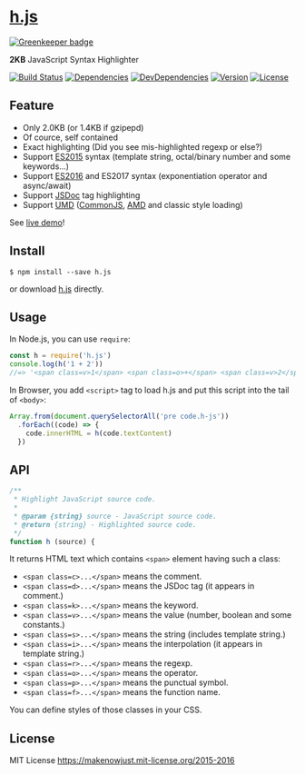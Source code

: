 # [h.js]

[![Greenkeeper badge](https://badges.greenkeeper.io/MakeNowJust/h.js.svg)](https://greenkeeper.io/)

__2KB__ JavaScript Syntax Highlighter

[![Build Status](https://img.shields.io/travis/MakeNowJust/h.js.svg?style=flat-square)](https://travis-ci.org/MakeNowJust/h.js)
[![Dependencies](https://img.shields.io/david/MakeNowJust/h.js.svg?style=flat-square)](https://david-dm.org/MakeNowJust/h.js#info=dependencies)
[![DevDependencies](https://img.shields.io/david/dev/MakeNowJust/h.js.svg?style=flat-square)](https://david-dm.org/MakeNowJust/h.js#info=devDependencies)
[![Version](https://img.shields.io/npm/v/h.js.svg?style=flat-square)](https://www.npmjs.com/package/h.js)
[![License](https://img.shields.io/npm/l/h.js.svg?style=flat-square)](https://makenowjust.mit-license.org/2015)

[h.js]: https://github.com/MakeNowJust/h.js

## Feature

  - Only 2.0KB (or 1.4KB if gzipepd)
  - Of cource, self contained
  - Exact highlighting (Did you see mis-highlighted regexp or else?)
  - Support [ES2015][] syntax (template string, octal/binary number and some keywords...)
  - Support [ES2016][] and ES2017 syntax (exponentiation operator and async/await)
  - Support [JSDoc][] tag highlighting
  - Support [UMD][] ([CommonJS][], [AMD][] and classic style loading)

See [live demo][]!

[ES2015]: http://www.ecma-international.org/ecma-262/6.0/
[ES2016]: http://www.ecma-international.org/ecma-262/7.0/
[JSDoc]: http://usejsdoc.org/
[UMD]: https://github.com/umdjs/umd
[CommonJS]: https://en.wikipedia.org/wiki/CommonJS
[AMD]: https://github.com/amdjs/amdjs-api/blob/master/AMD.md
[live demo]: http://h.js.org/demo.html


## Install

```console
$ npm install --save h.js
```

or download [h.js][raw h.js] directly.

[raw h.js]: https://raw.githubusercontent.com/MakeNowJust/h.js/master/h.js


## Usage

In Node.js, you can use `require`:

```javascript
const h = require('h.js')
console.log(h('1 + 2'))
//=> '<span class=v>1</span> <span class=o>+</span> <span class=v>2</span>'
```

In Browser, you add `<script>` tag to load h.js and put this script into the tail of `<body>`:

```javascript
Array.from(document.querySelectorAll('pre code.h-js'))
  .forEach((code) => {
    code.innerHTML = h(code.textContent)
  })
```


## API

```javascript
/**
 * Highlight JavaScript source code.
 *
 * @param {string} source - JavaScript source code.
 * @return {string} - Highlighted source code.
 */
function h (source) {
```

It returns HTML text which contains `<span>` element having such a class:

  - `<span class=c>...</span>` means the comment.
  - `<span class=d>...</span>` means the JSDoc tag (it appears in comment.)
  - `<span class=k>...</span>` means the keyword.
  - `<span class=v>...</span>` means the value (number, boolean and some constants.)
  - `<span class=s>...</span>` means the string (includes template string.)
  - `<span class=i>...</span>` means the interpolation (it appears in template string.)
  - `<span class=r>...</span>` means the regexp.
  - `<span class=o>...</span>` means the operator.
  - `<span class=p>...</span>` means the punctual symbol.
  - `<span class=f>...</span>` means the function name.

You can define styles of those classes in your CSS.


## License

MIT License <https://makenowjust.mit-license.org/2015-2016>
